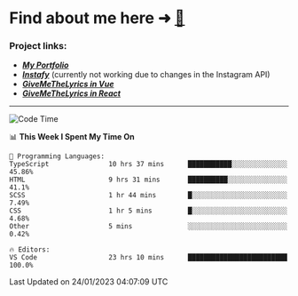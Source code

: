 # Find about me here ➜ [🧑](https://pauabella.dev)

### Project links:
- ***[My Portfolio](https://pauabella.dev)***
- ***[Instafy](https://instafy.me)*** (currently not working due to changes in the Instagram API)
- ***[GiveMeTheLyrics in Vue](https://lyrics.pauabella.dev)***
- ***[GiveMeTheLyrics in React](https://pauabella.dev/GiveMeTheLyrics)***

---
<!--START_SECTION:waka-->
![Code Time](http://img.shields.io/badge/Code%20Time-1%2C811%20hrs%2021%20mins-blue)

📊 **This Week I Spent My Time On** 

```text
💬 Programming Languages: 
TypeScript               10 hrs 37 mins      ███████████░░░░░░░░░░░░░░   45.86% 
HTML                     9 hrs 31 mins       ██████████░░░░░░░░░░░░░░░   41.1% 
SCSS                     1 hr 44 mins        █░░░░░░░░░░░░░░░░░░░░░░░░   7.49% 
CSS                      1 hr 5 mins         █░░░░░░░░░░░░░░░░░░░░░░░░   4.68% 
Other                    5 mins              ░░░░░░░░░░░░░░░░░░░░░░░░░   0.42%

🔥 Editors: 
VS Code                  23 hrs 10 mins      █████████████████████████   100.0%

```


 Last Updated on 24/01/2023 04:07:09 UTC
<!--END_SECTION:waka-->
